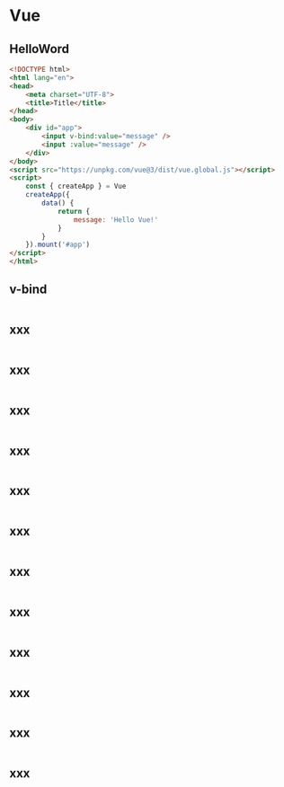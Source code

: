 # Vue

## HelloWord

```html
<!DOCTYPE html>
<html lang="en">
<head>
    <meta charset="UTF-8">
    <title>Title</title>
</head>
<body>
    <div id="app">
        <input v-bind:value="message" />
        <input :value="message" />
    </div>
</body>
<script src="https://unpkg.com/vue@3/dist/vue.global.js"></script>
<script>
    const { createApp } = Vue
    createApp({
        data() {
            return {
                message: 'Hello Vue!'
            }
        }
    }).mount('#app')
</script>
</html>
```

## v-bind

```html

```

## xxx

```html

```

## xxx

```html

```

## xxx

```html

```

## xxx

```html

```

## xxx

```html

```

## xxx

```html

```

## xxx

```html

```

## xxx

```html

```

## xxx

```html

```

## xxx

```html

```

## xxx

```html

```

## xxx

```html

```

